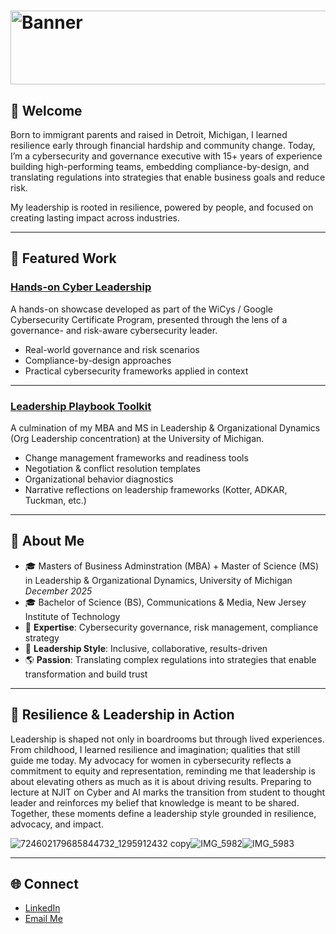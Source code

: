 # <img width="1061" height="118" alt="Banner" src="https://github.com/user-attachments/assets/f342c31d-6c7d-4ae0-9e9c-7772f4cc237a" />
## 👋 Welcome

Born to immigrant parents and raised in Detroit, Michigan, I learned resilience early through financial hardship and community change. Today, I’m a cybersecurity and governance executive with 15+ years of experience building high-performing teams, embedding compliance-by-design, and translating regulations into strategies that enable business goals and reduce risk.  

My leadership is rooted in resilience, powered by people, and focused on creating lasting impact across industries. 

---

## 🚀 Featured Work  

### [Hands-on Cyber Leadership](https://github.com/TheCyberLeader/hands-on-cyber-leadership)  
A hands-on showcase developed as part of the WiCys / Google Cybersecurity Certificate Program, presented through the lens of a governance- and risk-aware cybersecurity leader.  
- Real-world governance and risk scenarios  
- Compliance-by-design approaches  
- Practical cybersecurity frameworks applied in context  

---

### [Leadership Playbook Toolkit](https://github.com/TheCyberLeader/Leadership-Playbook-Toolkit)  
A culmination of my MBA and MS in Leadership & Organizational Dynamics (Org Leadership concentration) at the University of Michigan.  
- Change management frameworks and readiness tools  
- Negotiation & conflict resolution templates  
- Organizational behavior diagnostics  
- Narrative reflections on leadership frameworks (Kotter, ADKAR, Tuckman, etc.)  

---

## 📖 About Me  

- 🎓 Masters of Business Adminstration (MBA) + Master of Science (MS) in Leadership & Organizational Dynamics, University of Michigan *December 2025*
- 🎓 Bachelor of Science (BS), Communications & Media, New Jersey Institute of Technology  
- 🔐 **Expertise**: Cybersecurity governance, risk management, compliance strategy  
- 🤝 **Leadership Style**: Inclusive, collaborative, results-driven  
- 🌎 **Passion**: Translating complex regulations into strategies that enable transformation and build trust

---

## 📸 Resilience & Leadership in Action
Leadership is shaped not only in boardrooms but through lived experiences. From childhood, I learned resilience and imagination; qualities that still guide me today. My advocacy for women in cybersecurity reflects a commitment to equity and representation, reminding me that leadership is about elevating others as much as it is about driving results. Preparing to lecture at NJIT on Cyber and AI marks the transition from student to thought leader and reinforces my belief that knowledge is meant to be shared. Together, these moments define a leadership style grounded in resilience, advocacy, and impact.  

![724602179685844732_1295912432 copy](https://github.com/user-attachments/assets/16c24d6c-a5fc-4ffb-b90d-875169a797d4)![IMG_5982](https://github.com/user-attachments/assets/4f886176-ca56-489a-bc7c-de79cef52537)![IMG_5983](https://github.com/user-attachments/assets/75de1bbf-79ef-4e3d-8596-8b2c3cf25993)







---

## 🌐 Connect  

- [LinkedIn](https://www.linkedin.com/in/mariezw/)  
- [Email Me](m@riegrc.com)  

